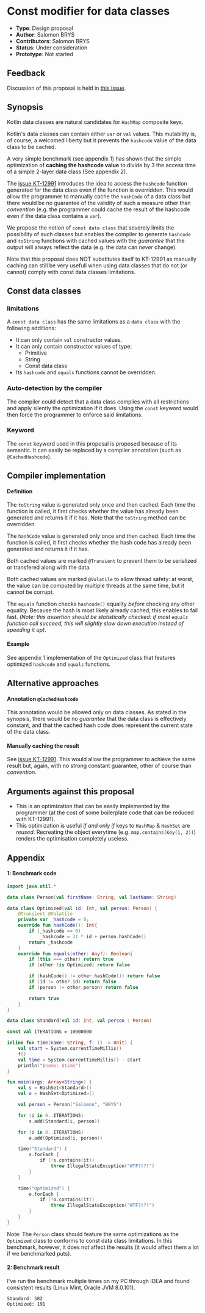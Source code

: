 # Const modifier for data classes

* **Type**: Design proposal
* **Author**: Salomon BRYS
* **Contributors**: Salomon BRYS
* **Status**: Under consideration
* **Prototype**: Not started

## Feedback

Discussion of this proposal is held in [this issue](https://github.com/Kotlin/KEEP/pull/51).

## Synopsis

Kotlin data classes are natural candidates for `HashMap` composite keys.

Kotlin's data classes can contain either `var` or `val` values.
This mutability is, of course, a welcomed liberty but it prevents the `hashcode` value of the data class to be cached.

A very simple benchmark (see appendix 1) has shown that the simple optimization of **caching the hashcode value** to divide by 3 the access time of a simple 2-layer data class (See appendix 2).

The [issue KT-12991](https://youtrack.jetbrains.com/issue/KT-12991) introduces the idea to access the `hashcode` function generated for the data class even if the function is overridden.
This would allow the programmer to manually cache the `hashCode` of a data class but there would be no guarantee of the validity of such a measure other than *convention* (e.g. the programmer could cache the result of the hashcode even if the data class contains a `var`).

We propose the notion of `const data class` that severely limits the possibility of such classes but enables the compiler to generate `hashcode` and `toString` functions with cached values with the *guarantee* that the output will always reflect the data (e.g. the data can *never* change).

Note that this proposal does NOT substitutes itself to KT-12991 as manually caching can still be very usefull when using data classes that do not (or cannot) comply with const data classes limitations.

## Const data classes

### limitations

A `const data class` has the same limitations as a `data class` with the following additions:

- It can only contain `val` constructor values.
- It can only contain constructor values of type:
	- Primitive
	- String
	- Const data class
- Its `hashcode` and `equals` functions cannot be overridden.

### Auto-detection by the compiler

The compiler could detect that a data class complies with all restrictions and apply silently the optimization if it does.
Using the `const` keyword would then force the programmer to enforce said limitations.

### Keyword

The `const` keyword used in this proposal is proposed because of its semantic.
It can easily be replaced by a compiler annotation (such as `@CachedHashcode`).

## Compiler implementation

#### Definition

The `toString` value is generated only once and then cached. Each time the function is called, it first checks whether the value has already been generated and returns it if it has. Note that the `toString` method can be overridden.

The `hashCode` value is generated only once and then cached. Each time the function is called, it first checks whether the hash code has already been generated and returns it if it has.

Both cached values are marked `@Transient` to prevent them to be serialized or transfered along with the data.

Both cached values are marked `@Volatile` to allow thread safety: at worst, the value can be computed by multiple threads at the same time, but it cannot be corrupt.

The `equals` function checks `hashcode()` equality *before* checking any other equality.
Because the hash is most likely already cached, this enables to fail fast.
*(Note: this assertion should be statistically checked: if most `equals` function call succeed, this will slightly slow down execution instead of speeding it up)*.

#### Example

See appendix 1 implementation of the `Optimized` class that features optimized `hashcode` and `equals` functions.

## Alternative approaches

#### Annotation `@CachedHashcode`

This annotation would be allowed only on data classes.
As stated in the synopsis, there would be no *guarantee* that the data class is effectively constant, and that the cached hash code does represent the current state of the data class.

#### Manually caching the result

See [issue KT-12991](https://youtrack.jetbrains.com/issue/KT-12991).
This would allow the programmer to achieve the same result but, again, with no strong constant guarantee, other of course than *convention*.

## Arguments against this proposal

- This is an optimization that can be easily implemented by the programmer (at the cost of some boilerplate code that can be reduced with KT-12991).
- This optimization is useful *if and only if* keys to `HashMap` & `HashSet` are *reused*.
  Recreating the object everytime (e.g. `map.contains(Key(1, 2))`) renders the optimisation completely useless.

## Appendix

#### 1: Benchmark code

```kotlin
import java.util.*

data class Person(val firstName: String, val lastName: String)

data class Optimized(val id: Int, val person: Person) {
    @Transient @Volatile
    private var _hashcode = 0;
    override fun hashCode(): Int{
        if (_hashcode == 0)
            _hashcode = 31 * id + person.hashCode()
        return _hashcode
    }
    override fun equals(other: Any?): Boolean{
        if (this === other) return true
        if (other !is Optimized) return false

        if (hashCode() != other.hashCode()) return false
        if (id != other.id) return false
        if (person != other.person) return false

        return true
    }
}

data class Standard(val id: Int, val person : Person)

const val ITERATIONS = 10000000

inline fun time(name: String, f: () -> Unit) {
    val start = System.currentTimeMillis()
    f()
    val time = System.currentTimeMillis() - start
    println("$name: $time")
}

fun main(args: Array<String>) {
    val s = HashSet<Standard>()
    val o = HashSet<Optimized>()

    val person = Person("Salomon", "BRYS")

    for (i in 0..ITERATIONS)
        s.add(Standard(i, person))

    for (i in 0..ITERATIONS)
        o.add(Optimized(i, person))

    time("Standard") {
        s.forEach {
            if (!s.contains(it))
                throw IllegalStateException("WTF?!?!")
        }
    }

    time("Optimized") {
        o.forEach {
            if (!o.contains(it))
                throw IllegalStateException("WTF?!?!")
        }
    }
}
```

Note: The `Person` class should feature the same optimizations as the `Optimized` class to conforms to const data class limitations.
In this benchmark, however, it does not affect the results (it would affect them a lot if we benchmarked puts).

#### 2: Benchmark result

I've run the benchmark multiple times on my PC through IDEA and found consistent results (Linux Mint, Oracle JVM 8.0.101).

```
Standard: 582
Optimized: 191
```
